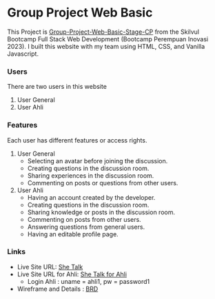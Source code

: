 # Group Project Web Basic

This Project is [Group-Project-Web-Basic-Stage-CP](https://github.com/impactbyte/full-stack-web-assignments/tree/master/Group-Project-Web-Basic-Stage-CP) from the Skilvul Bootcamp Full Stack Web Development (Bootcamp Perempuan Inovasi 2023).
I built this website with my team using HTML, CSS, and Vanilla Javascript.

### Users
There are two users in this website
1. User General
2. User Ahli

### Features
Each user has different features or access rights.
1. User General
    - Selecting an avatar before joining the discussion.
    - Creating questions in the discussion room.
    - Sharing experiences in the discussion room.
    - Commenting on posts or questions from other users.
2. User Ahli
    - Having an account created by the developer.
    - Creating questions in the discussion room.
    - Sharing knowledge or posts in the discussion room.
    - Commenting on posts from other users.
    - Answering questions from general users.
    - Having an editable profile page.

### Links

- Live Site URL: [She Talk](https://technical-assignment-shetalk.netlify.app/)
- Live Site URL for Ahli: [She Talk for Ahli](https://technical-assignment-shetalk.netlify.app/login.html)
  - Login Ahli : uname = ahli1, pw = password1
- Wireframe and Details : [BRD](https://www.figma.com/file/hlc31ZFnZWkNtzledk7fQk/Final-Deliverable---Dewi-Sartika)
